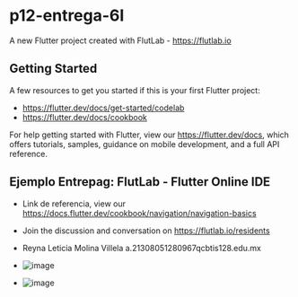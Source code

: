 # p12-entrega-6I

A new Flutter project created with FlutLab - https://flutlab.io

## Getting Started

A few resources to get you started if this is your first Flutter project:

- https://flutter.dev/docs/get-started/codelab
- https://flutter.dev/docs/cookbook

For help getting started with Flutter, view our
https://flutter.dev/docs, which offers tutorials,
samples, guidance on mobile development, and a full API reference.

## Ejemplo Entrepag: FlutLab - Flutter Online IDE

- Link de referencia, view our https://docs.flutter.dev/cookbook/navigation/navigation-basics
- Join the discussion and conversation on https://flutlab.io/residents

- Reyna Leticia Molina Villela a.21308051280967qcbtis128.edu.mx 

- ![image](https://github.com/MolinaVRL128/p12-entrega-6I/assets/143743724/334a13d7-1e2a-4756-ba38-827cb29b24ce)
- ![image](https://github.com/MolinaVRL128/p12-entrega-6I/assets/143743724/839c76d9-90c9-4086-8953-a05fd69ef78c)


